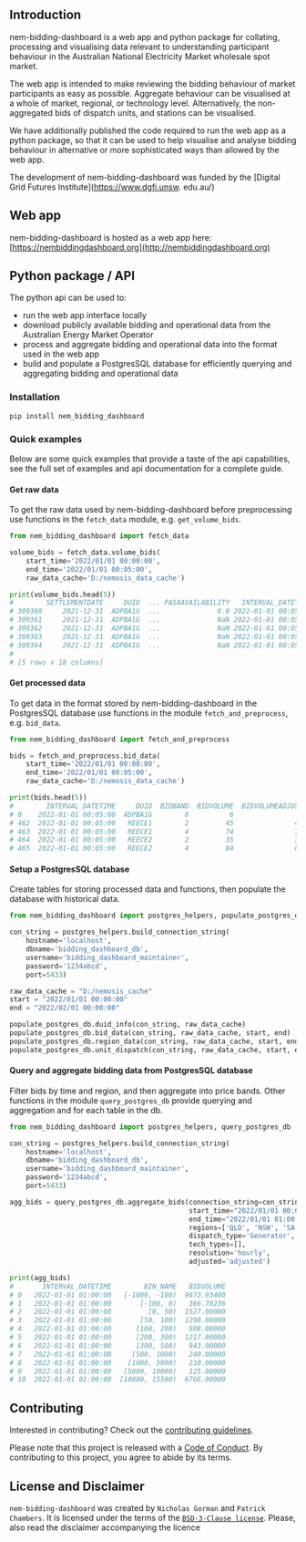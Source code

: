 ## Introduction

nem-bidding-dashboard is a web app and python package for collating, processing and visualising data relevant to
understanding participant behaviour in the Australian National Electricity Market wholesale spot market.

The web app is intended to make reviewing the bidding behaviour of market participants as easy as possible. Aggregate
behaviour can be visualised at a whole of market, regional, or technology level. Alternatively, the non-aggregated
bids of dispatch units, and stations can be visualised.

We have additionally published the code required to run the web app as a python package, so that it can be used to help
visualise and analyse bidding behaviour in alternative or more sophisticated ways than allowed by the web app.

The development of nem-bidding-dashboard was funded by the [Digital Grid Futures Institute](https://www.dgfi.unsw.
edu.au/)

## Web app

nem-bidding-dashboard is hosted as a web app here: [https://nembiddingdashboard.org](http://nembiddingdashboard.org)

## Python package / API

The python api can be used to:
- run the web app interface locally
- download publicly available bidding and operational data from the Australian Energy Market Operator
- process and aggregate bidding and operational data into the format used in the web app
- build and populate a PostgresSQL database for efficiently querying and aggregating bidding and operational data

### Installation

`pip install nem_bidding_dashboard`

### Quick examples

Below are some quick examples that provide a taste of the api capabilities, see the full set of examples and api
documentation for a complete guide.

#### Get raw data
To get the raw data used by nem-bidding-dashboard before preprocessing use functions in the `fetch_data` module, e.g.
`get_volume_bids`.

```python
from nem_bidding_dashboard import fetch_data

volume_bids = fetch_data.volume_bids(
    start_time='2022/01/01 00:00:00',
    end_time='2022/01/01 00:05:00',
    raw_data_cache='D:/nemosis_data_cache')

print(volume_bids.head(5))
#        SETTLEMENTDATE     DUID  ... PASAAVAILABILITY   INTERVAL_DATETIME
# 309360     2021-12-31  ADPBA1G  ...              6.0 2022-01-01 00:05:00
# 309361     2021-12-31  ADPBA1G  ...              NaN 2022-01-01 00:05:00
# 309362     2021-12-31  ADPBA1G  ...              NaN 2022-01-01 00:05:00
# 309363     2021-12-31  ADPBA1G  ...              NaN 2022-01-01 00:05:00
# 309364     2021-12-31  ADPBA1G  ...              NaN 2022-01-01 00:05:00
#
# [5 rows x 18 columns]
```

#### Get processed data
To get data in the format stored by nem-bidding-dashboard in the PostgresSQL database use functions in the module
`fetch_and_preprocess`, e.g. `bid_data`.

```python
from nem_bidding_dashboard import fetch_and_preprocess

bids = fetch_and_preprocess.bid_data(
    start_time='2022/01/01 00:00:00',
    end_time='2022/01/01 00:05:00',
    raw_data_cache='D:/nemosis_data_cache')

print(bids.head(5))
#        INTERVAL_DATETIME     DUID  BIDBAND  BIDVOLUME  BIDVOLUMEADJUSTED  BIDPRICE  ONHOUR
# 0    2022-01-01 00:05:00  ADPBA1G        8          6                0.0    998.00   False
# 462  2022-01-01 00:05:00   REECE1        2         45               45.0    -55.03   False
# 463  2022-01-01 00:05:00   REECE1        4         74               74.0     -0.85   False
# 464  2022-01-01 00:05:00   REECE2        2         35               35.0    -54.77   False
# 465  2022-01-01 00:05:00   REECE2        4         84               84.0     -0.86   False
```

#### Setup a PostgresSQL database

Create tables for storing processed data and functions, then populate the database with historical data.

```python
from nem_bidding_dashboard import postgres_helpers, populate_postgres_db

con_string = postgres_helpers.build_connection_string(
    hostname='localhost',
    dbname='bidding_dashboard_db',
    username='bidding_dashboard_maintainer',
    password='1234abcd',
    port=5433)

raw_data_cache = "D:/nemosis_cache"
start = "2022/01/01 00:00:00"
end = "2022/02/01 00:00:00"

populate_postgres_db.duid_info(con_string, raw_data_cache)
populate_postgres_db.bid_data(con_string, raw_data_cache, start, end)
populate_postgres_db.region_data(con_string, raw_data_cache, start, end)
populate_postgres_db.unit_dispatch(con_string, raw_data_cache, start, end)
```

#### Query and aggregate bidding data from PostgresSQL database

Filter bids by time and region, and then aggregate into price bands. Other functions in the module `query_postgres_db`
provide querying and aggregation and for each table in the db.

```python
from nem_bidding_dashboard import postgres_helpers, query_postgres_db

con_string = postgres_helpers.build_connection_string(
    hostname='localhost',
    dbname='bidding_dashboard_db',
    username='bidding_dashboard_maintainer',
    password='1234abcd',
    port=5433)

agg_bids = query_postgres_db.aggregate_bids(connection_string=con_string,
                                            start_time="2022/01/01 00:00:00",
                                            end_time="2022/01/01 01:00:00",
                                            regions=['QLD', 'NSW', 'SA'],
                                            dispatch_type='Generator',
                                            tech_types=[],
                                            resolution='hourly',
                                            adjusted='adjusted')

print(agg_bids)
#       INTERVAL_DATETIME        BIN_NAME   BIDVOLUME
# 0   2022-01-01 01:00:00   [-1000, -100)  9673.93400
# 1   2022-01-01 01:00:00       [-100, 0)   366.70236
# 2   2022-01-01 01:00:00         [0, 50)  1527.00000
# 3   2022-01-01 01:00:00       [50, 100)  1290.00000
# 4   2022-01-01 01:00:00      [100, 200)   908.00000
# 5   2022-01-01 01:00:00      [200, 300)  1217.00000
# 6   2022-01-01 01:00:00      [300, 500)   943.00000
# 7   2022-01-01 01:00:00     [500, 1000)   240.00000
# 8   2022-01-01 01:00:00    [1000, 5000)   210.00000
# 9   2022-01-01 01:00:00   [5000, 10000)   125.00000
# 10  2022-01-01 01:00:00  [10000, 15500)  6766.00000
```

## Contributing

Interested in contributing? Check out the [contributing guidelines](https://github.com/UNSW-CEEM/nem-bidding-dashboard/blob/master/CONTRIBUTING.md).

Please note that this project is released with a [Code of Conduct](https://github.com/UNSW-CEEM/nem-bidding-dashboard/blob/master/CONDUCT.md). By contributing to this project, you
agree to abide by its terms.

## License and Disclaimer

`nem-bidding-dashboard` was created by `Nicholas Gorman` and `Patrick Chambers`. It is licensed under the terms of the
[`BSD-3-Clause license`](https://github.com/UNSW-CEEM/nem-bidding-dashboard/blob/master/LICENSE). Please, also read the
disclaimer accompanying the licence
